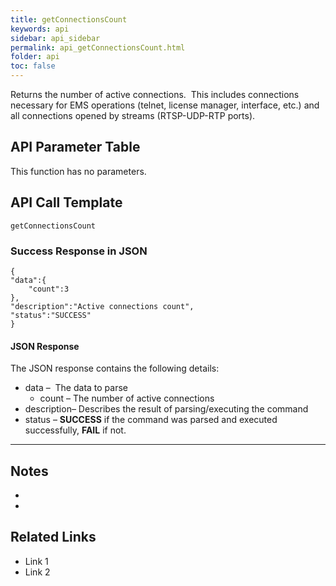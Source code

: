 ```yaml
---
title: getConnectionsCount
keywords: api
sidebar: api_sidebar
permalink: api_getConnectionsCount.html
folder: api
toc: false
---
```






Returns the number of active connections.  This includes connections necessary for EMS operations (telnet, license manager, interface, etc.) and all connections opened by streams (RTSP-UDP-RTP ports).





## API Parameter Table

This function has no parameters.



## API Call Template

``` 
getConnectionsCount
```



### Success Response in JSON

``` 
{
"data":{
    "count":3
},
"description":"Active connections count",
"status":"SUCCESS"
}
```



#### JSON Response

The JSON response contains the following details:

- data –  The data to parse
  - count – The number of active connections
- description– Describes the result of parsing/executing the command
- status – **SUCCESS** if the command was parsed and executed successfully, **FAIL** if not.

------

## Notes

- ​
- ​





## **Related Links**

- Link 1
- Link 2
